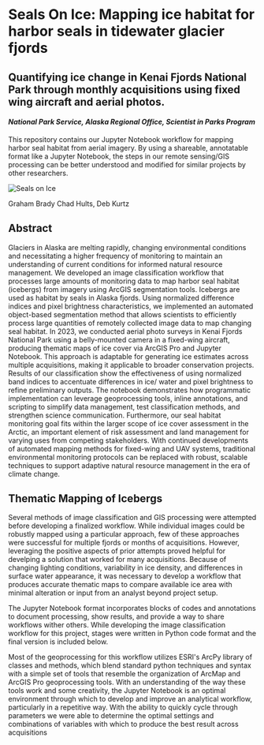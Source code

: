 # Seals On Ice: Mapping ice habitat for harbor seals in tidewater glacier fjords
## Quantifying ice change in Kenai Fjords National Park through monthly acquisitions using fixed wing aircraft and aerial photos.

#### _National Park Service, Alaska Regional Office, Scientist in Parks Program_

This repository contains our Jupyter Notebook workflow for mapping harbor seal habitat from aerial imagery. By using a shareable, annotatable format like a Jupyter Notebook, the steps in our remote sensing/GIS processing can be better understood and modified for similar projects by other researchers.

![Seals on Ice](field_photos/DSC_0566-3.jpg)


Graham Brady
Chad Hults, Deb Kurtz

## Abstract

Glaciers in Alaska are melting rapidly, changing environmental conditions and necessitating
a higher frequency of monitoring to maintain an understanding of current conditions for
informed natural resource management. We developed an image classification workflow that
processes large amounts of monitoring data to map harbor seal habitat (icebergs) from imagery
using ArcGIS segmentation tools. Icebergs are used as habitat by seals in Alaska fjords.
Using normalized difference indices and pixel brightness characteristics, we implemented an
automated object-based segmentation method that allows scientists to efficiently process
large quantities of remotely collected image data to map changing seal habitat. In 2023,
we conducted aerial photo surveys in Kenai Fjords National Park using a belly-mounted
camera in a fixed-wing aircraft, producing thematic maps of ice cover via ArcGIS Pro and
Jupyter Notebook. This approach is adaptable for generating ice estimates across multiple
acquisitions, making it applicable to broader conservation projects. Results of our classification
show the effectiveness of using normalized band indices to accentuate differences in ice/
water and pixel brightness to refine preliminary outputs. The notebook demonstrates how
programmatic implementation can leverage geoprocessing tools, inline annotations, and
scripting to simplify data management, test classification methods, and strengthen science
communication. Furthermore, our seal habitat monitoring goal fits within the larger scope
of ice cover assessment in the Arctic, an important element of risk assessment and land
management for varying uses from competing stakeholders. With continued developments
of automated mapping methods for fixed-wing and UAV systems, traditional environmental
monitoring protocols can be replaced with robust, scalable techniques to support adaptive
natural resource management in the era of climate change.

## Thematic Mapping of Icebergs

Several methods of image classification and GIS processing were attempted before developing a finalized workflow. While individual images could be robustly mapped using a particular approach, few of these approaches were successful for multiple fjords or months of acquisitions. However, leveraging the positive aspects of prior attempts proved helpful for develping a solution that worked for many acquisitions. Because of changing lighting conditions, variability in ice density, and differences in surface water appearance, it was necessary to develop a workflow that produces accurate thematic maps to compare available ice area with minimal alteration or input from an analyst beyond project setup.

The Jupyter Notebook format incorporates blocks of codes and annotations to document processing, show results, and provide a way to share workflows wither others. While developing the image classification workflow for this project, stages were written in Python code format and the final version is included below.

Most of the geoprocessing for this workflow utilizes ESRI's ArcPy library of classes and methods, which blend standard python techniques and syntax with a simple set of tools that resemble the organization of ArcMap and ArcGIS Pro geoprocessing tools. With an understanding of the way these tools work and some creativity, the Jupyter Notebook is an optimal environment through which to develop and improve an analytical workflow, particularly in a repetitive way. With the ability to quickly cycle through parameters we were able to determine the optimal settings and combinations of variables with which to produce the best result across acquisitions

